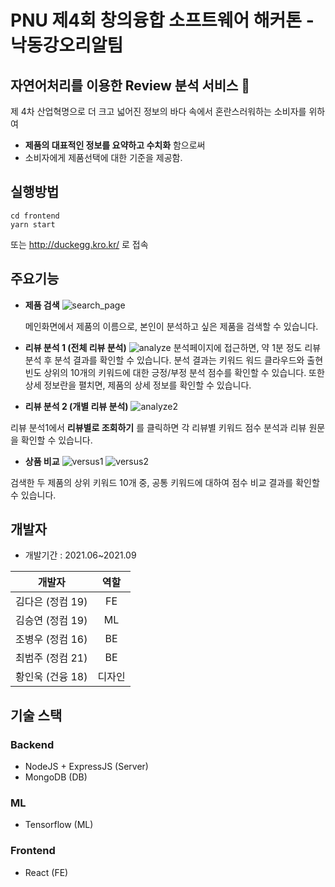 # PNU 제4회 창의융합 소프트웨어 해커톤 - 낙동강오리알팀
## 자연어처리를 이용한 Review 분석 서비스 📄
 제 4차 산업혁명으로 더 크고 넓어진 정보의 바다 속에서 혼란스러워하는 소비자를 위하여
- __제품의 대표적인 정보를 요약하고 수치화__ 함으로써
- 소비자에게 제품선택에 대한 기준을 제공함.

## 실행방법
```
cd frontend
yarn start
```

또는 http://duckegg.kro.kr/ 로 접속

## 주요기능
- __제품 검색__ 
![search_page](https://user-images.githubusercontent.com/74234333/131425431-be1fddf6-8613-46ed-9c2e-8c436848f8de.gif)
 
  메인화면에서 제품의 이름으로, 본인이 분석하고 싶은 제품을 검색할 수 있습니다.
 
- __리뷰 분석 1 (전체 리뷰 분석)__
![analyze](https://user-images.githubusercontent.com/74234333/131426090-f46fae0d-2235-47fe-891d-5a01903d9c8f.JPG)
분석페이지에 접근하면, 약 1분 정도 리뷰 분석 후 분석 결과를 확인할 수 있습니다.
분석 결과는 키워드 워드 클라우드와 출현 빈도 상위의 10개의 키워드에 대한 긍정/부정 분석 점수를 확인할 수 있습니다.
또한 상세 정보란을 펼치면, 제품의 상세 정보를 확인할 수 있습니다.

- __리뷰 분석 2 (개별 리뷰 분석)__
![analyze2](https://user-images.githubusercontent.com/74234333/131426928-b48971e3-a31a-457c-ab7a-f97fc3b1a424.JPG)

리뷰 분석1에서 __리뷰별로 조회하기__ 를 클릭하면 각 리뷰별 키워드 점수 분석과 리뷰 원문을 확인할 수 있습니다.

-  __상품 비교__
![versus1](https://user-images.githubusercontent.com/74234333/131426587-71e47968-ea15-44bb-8f7e-139d200067f1.gif)
![versus2](https://user-images.githubusercontent.com/74234333/131426604-fb6ced37-e998-4ade-b5b2-d2490933a400.JPG)

 검색한 두 제품의 상위 키워드 10개 중, 공통 키워드에 대하여 점수 비교 결과를 확인할 수 있습니다.
 
## 개발자
- 개발기간 : 2021.06~2021.09

|개발자|역할|
|:------:|:---:|
|김다은 (정컴 19)|FE|
|김승연 (정컴 19)|ML|
|조병우 (정컴 16)|BE|
|최범주 (정컴 21)|BE|
|황인욱 (건융 18)|디자인|

## 기술 스택
### Backend
- NodeJS + ExpressJS (Server)
- MongoDB (DB)
### ML
- Tensorflow (ML)
### Frontend
- React (FE)
